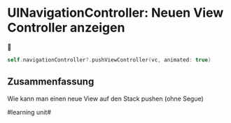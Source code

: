 # UINavigationController: Neuen View Controller anzeigen
🥞

```swift
self.navigationController?.pushViewController(vc, animated: true)
```


## Zusammenfassung
Wie kann man einen neue View auf den Stack pushen (ohne Segue)


#learning unit#